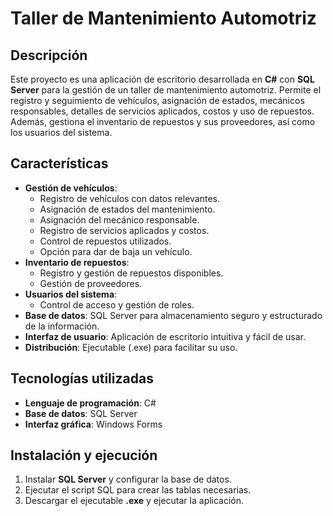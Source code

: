 # Taller de Mantenimiento Automotriz

## Descripción
Este proyecto es una aplicación de escritorio desarrollada en **C#** con **SQL Server** para la gestión de un taller de mantenimiento automotriz. Permite el registro y seguimiento de vehículos, asignación de estados, mecánicos responsables, detalles de servicios aplicados, costos y uso de repuestos. Además, gestiona el inventario de repuestos y sus proveedores, así como los usuarios del sistema.

## Características
- **Gestión de vehículos**: 
  - Registro de vehículos con datos relevantes.
  - Asignación de estados del mantenimiento.
  - Asignación del mecánico responsable.
  - Registro de servicios aplicados y costos.
  - Control de repuestos utilizados.
  - Opción para dar de baja un vehículo.
- **Inventario de repuestos**:
  - Registro y gestión de repuestos disponibles.
  - Gestión de proveedores.
- **Usuarios del sistema**:
  - Control de acceso y gestión de roles.
- **Base de datos**: SQL Server para almacenamiento seguro y estructurado de la información.
- **Interfaz de usuario**: Aplicación de escritorio intuitiva y fácil de usar.
- **Distribución**: Ejecutable (.exe) para facilitar su uso.

## Tecnologías utilizadas
- **Lenguaje de programación**: C#
- **Base de datos**: SQL Server
- **Interfaz gráfica**: Windows Forms

## Instalación y ejecución
1. Instalar **SQL Server** y configurar la base de datos.
2. Ejecutar el script SQL para crear las tablas necesarias.
3. Descargar el ejecutable **.exe** y ejecutar la aplicación.